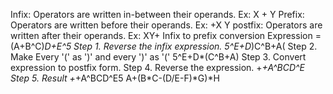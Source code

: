 Infix: Operators are written in-between their operands. Ex: X + Y Prefix: Operators are written before their 
operands. Ex: +X Y postfix: Operators are written after their operands. Ex: XY+
Infix to prefix conversion Expression = (A+B^C)*D+E^5 Step 1. Reverse the infix expression.
5^E+D*)C^B+A(
Step 2. Make Every '(' as ')' and every ')' as '('
5^E+D*(C^B+A)
Step 3. Convert expression to postfix form.
Step 4. Reverse the expression.
+*+A^BCD^E Step 5. Result
+*+A^BCD^E5
A+(B*C-(D/E-F)*G)*H
